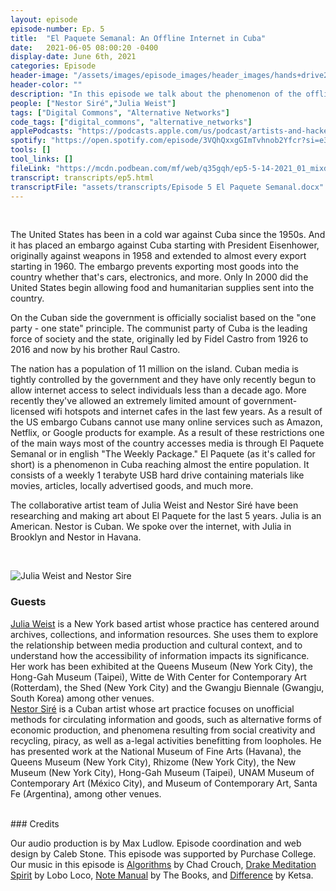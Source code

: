 ```yaml
---
layout: episode
episode-number: Ep. 5
title:  "El Paquete Semanal: An Offline Internet in Cuba"
date:   2021-06-05 08:00:20 -0400
display-date: June 6th, 2021
categories: Episode
header-image: "/assets/images/episode_images/header_images/hands+drive2.png"
header-color: ""
description: "In this episode we talk about the phenomenon of the offline internet in Cuba known as El Paquete Semanal or The Weekly Package. Our guests are Cuban artist Nestor Siré and American artist Julia Weist who research, intervene and make art about El Paquete."
people: ["Nestor Siré","Julia Weist"]
tags: ["Digital Commons", "Alternative Networks"]
code_tags: ["digital_commons", "alternative_networks"]
applePodcasts: "https://podcasts.apple.com/us/podcast/artists-and-hackers/id1536778522?i=1000524463559"
spotify: "https://open.spotify.com/episode/3VQhQxxgGImTvhnob2Yfcr?si=e37ce925398d4cab"
tools: []
tool_links: []
fileLink: "https://mcdn.podbean.com/mf/web/q35gqh/ep5-5-14-2021_01_mixdown.mp3"
transcript: transcripts/ep5.html
transcriptFile: "assets/transcripts/Episode 5 El Paquete Semanal.docx"
---
```


<br>

The United States has been in a cold war against Cuba since the 1950s. And it has placed an embargo against Cuba starting with President Eisenhower, originally against weapons in 1958 and extended to almost every export starting in 1960. The embargo prevents exporting most goods into the country whether that's cars, electronics, and more. Only In 2000 did the United States begin allowing food and humanitarian supplies sent into the country.



On the Cuban side the government is officially socialist based on the "one party - one state" principle. The communist party of Cuba is the leading force of society and the state, originally led by Fidel Castro from 1926 to 2016 and now by his brother Raul Castro.



The nation has a population of 11 million on the island. Cuban media is tightly controlled by the government and they have only recently begun to allow internet access to select individuals less than a decade ago. More recently they've allowed an extremely limited amount of government-licensed wifi hotspots and internet cafes in the last few years. As a result of the US embargo Cubans cannot use many online services such as Amazon, Netflix, or Google products for example. As a result of these restrictions one of the main ways most of the country accesses media is through El Paquete Semanal or in english "The Weekly Package." El Paquete (as it's called for short) is a phenomenon in Cuba reaching almost the entire population. It consists of a weekly 1 terabyte USB hard drive containing materials like movies, articles, locally advertised goods, and much more.



The collaborative artist team of Julia Weist and Nestor Siré have been researching and making art about El Paquete for the last 5 years. Julia is an American. Nestor is Cuban. We spoke over the internet, with Julia in Brooklyn and Nestor in Havana.


<br>

![Julia Weist and Nestor Sire]({{site.baseurl}}/assets/images/JuliaWeistNestorSire.jpg)

### Guests



<a href="http://deaccession.org/" alt="Julia Weist" class="nameTag">Julia Weist</a> is a New York based artist whose practice has centered around archives, collections, and information resources. She uses them to explore the relationship between media production and cultural context, and to understand how the accessibility of information impacts its significance. Her work has been exhibited at the Queens Museum (New York City), the Hong-Gah Museum (Taipei), Witte de With Center for Contemporary Art (Rotterdam), the Shed (New York City) and the Gwangju Biennale (Gwangju, South Korea) among other venues.
<br>
<a href="http://www.nestorsire.com/" alt="Nestor Sire" class="nameTag">Nestor Siré</a> is a Cuban artist whose art practice focuses on unofficial methods for circulating information and goods, such as alternative forms of economic production, and phenomena resulting from social creativity and recycling, piracy, as well as a-legal activities benefitting from loopholes. He has presented work at the National Museum of Fine Arts (Havana), the Queens Museum (New York City), Rhizome (New York City), the New Museum (New York City), Hong-Gah Museum (Taipei), UNAM Museum of Contemporary Art (México City), and Museum of Contemporary Art, Santa Fe (Argentina), among other venues.


<br>
### Credits

Our audio production is by Max Ludlow. Episode coordination and web design by Caleb Stone. This episode was supported by Purchase College.
<br>
Our music in this episode is [Algorithms](https://freemusicarchive.org/music/Chad_Crouch/Arps/Algorithms) by Chad Crouch, [Drake Meditation Spirit](https://www.freemusicarchive.org/music/Lobo_Loco/for-jambo/drake-meditation-spirit-id-1557) by Lobo Loco, [Note Manual](https://freemusicarchive.org/music/The_Books/ShortDocs_2010_sonic_doodads/notemanual) by The Books, and [Difference](https://freemusicarchive.org/music/Ketsa/abundance/difference) by Ketsa.
